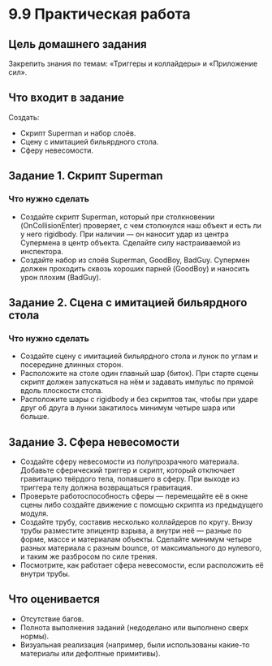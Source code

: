 # 9.9 Практическая работа
## Цель домашнего задания
Закрепить знания по темам: «Триггеры и коллайдеры» и «Приложение сил».

## Что входит в задание
Создать:

* Скрипт Superman и набор слоёв.
* Сцену с имитацией бильярдного стола.
* Сферу невесомости.

## Задание 1. Скрипт Superman

### Что нужно сделать
* Создайте скрипт Superman, который при столкновении (OnCollisionEnter) проверяет, с чем столкнулся наш объект и есть ли у него rigidbody. При наличии — он наносит удар из центра Супермена в центр объекта. Сделайте силу настраиваемой из инспектора.
* Создайте набор из слоёв Superman, GoodBoy, BadGuy. Супермен должен проходить сквозь хороших парней (GoodBoy) и наносить урон плохим (BadGuy).

## Задание 2. Сцена с имитацией бильярдного стола
### Что нужно сделать
* Создайте сцену с имитацией бильярдного стола и лунок по углам и посередине длинных сторон.
* Расположите на столе один главный шар (биток). При старте сцены скрипт должен запускаться на нём и задавать импульс по прямой вдоль плоскости стола.
* Расположите шары с rigidbody и без скриптов так, чтобы при ударе друг об друга в лунки закатилось минимум четыре шара или больше.

## Задание 3. Сфера невесомости
* Создайте сферу невесомости из полупрозрачного материала. Добавьте сферический триггер и скрипт, который отключает гравитацию твёрдого тела, попавшего в сферу. При выходе из триггера телу должна возвращаться гравитация.
* Проверьте работоспособность сферы — перемещайте её в окне сцены либо создайте движение с помощью скрипта из предыдущего модуля.
* Создайте трубу, составив несколько коллайдеров по кругу. Внизу трубы разместите эпицентр взрыва, а внутри неё — разные по форме, массе и материалам объекты. Сделайте минимум четыре разных материала с разным bounce, от максимального до нулевого, и таким же разбросом по силе трения. 
* Посмотрите, как работает сфера невесомости, если расположить её внутри трубы.

## Что оценивается
* Отсутствие багов.
* Полнота выполнения заданий (недоделано или выполнено сверх нормы).
* Визуальная реализация (например, были использованы какие-то материалы или дефолтные примитивы).
